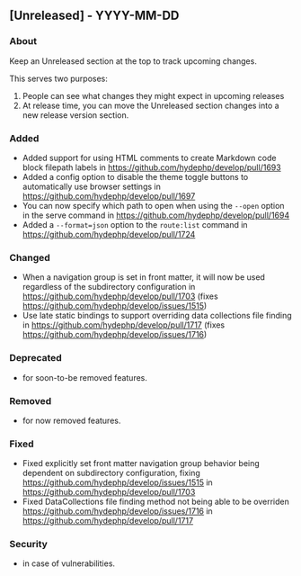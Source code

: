 ## [Unreleased] - YYYY-MM-DD

### About

Keep an Unreleased section at the top to track upcoming changes.

This serves two purposes:

1. People can see what changes they might expect in upcoming releases
2. At release time, you can move the Unreleased section changes into a new release version section.

### Added
- Added support for using HTML comments to create Markdown code block filepath labels in https://github.com/hydephp/develop/pull/1693
- Added a config option to disable the theme toggle buttons to automatically use browser settings in https://github.com/hydephp/develop/pull/1697
- You can now specify which path to open when using the `--open` option in the serve command in https://github.com/hydephp/develop/pull/1694
- Added a `--format=json` option to the `route:list` command in https://github.com/hydephp/develop/pull/1724

### Changed
- When a navigation group is set in front matter, it will now be used regardless of the subdirectory configuration in https://github.com/hydephp/develop/pull/1703 (fixes https://github.com/hydephp/develop/issues/1515)
- Use late static bindings to support overriding data collections file finding in https://github.com/hydephp/develop/pull/1717 (fixes https://github.com/hydephp/develop/issues/1716)


### Deprecated
- for soon-to-be removed features.

### Removed
- for now removed features.

### Fixed
- Fixed explicitly set front matter navigation group behavior being dependent on subdirectory configuration, fixing https://github.com/hydephp/develop/issues/1515 in https://github.com/hydephp/develop/pull/1703
- Fixed DataCollections file finding method not being able to be overriden https://github.com/hydephp/develop/issues/1716 in https://github.com/hydephp/develop/pull/1717

### Security
- in case of vulnerabilities.
